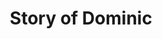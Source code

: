 ---
layout: post
title: Story of Dominic
volume: vocal
chapter: sharing stories
tag: sharing stories
buttonStyle: fg-guide-note
backgroundStyle: bg-guide-note
---
